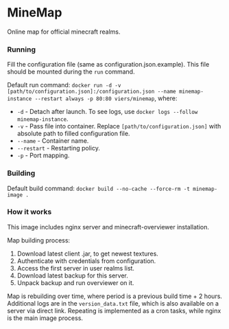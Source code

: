 # MineMap
Online map for official minecraft realms.

### Running
Fill the configuration file (same as configuration.json.example). This file should be mounted during the `run` command.

Default run command: `docker run -d -v [path/to/configuration.json]:/configuration.json --name minemap-instance --restart always -p 80:80 viers/minemap`,
where:

* `-d` - Detach after launch. To see logs, use `docker logs --follow minemap-instance`.
* `-v` - Pass file into container. Replace `[path/to/configuration.json]` with absolute path to filled configuration file.
* `--name` - Container name.
* `--restart` - Restarting policy. 
* `-p` - Port mapping.

### Building
Default build command: `docker build --no-cache --force-rm -t minemap-image .`

### How it works
This image includes nginx server and minecraft-overviewer installation.

Map building process:
1. Download latest client .jar, to get newest textures.
2. Authenticate with credentials from configuration.
3. Access the first server in user realms list.
4. Download latest backup for this server.
5. Unpack backup and run overviewer on it.

Map is rebuilding over time, where period is a previous build time + 2 hours. Additional logs are in the `version_data.txt` file, which is also available on a server via direct link. Repeating is implemented as a cron tasks, while nginx is the main image process.
